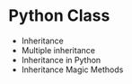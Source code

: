 # Python Class
* Inheritance
* Multiple inheritance
* Inheritance in Python
* Inheritance Magic Methods
